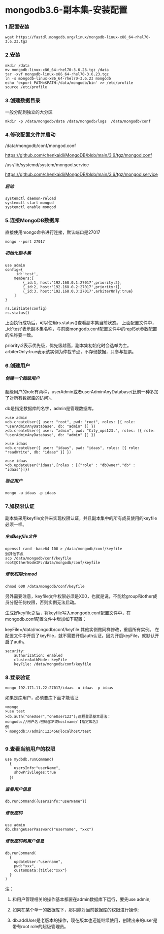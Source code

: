 # mongodb3.6-副本集-安装配置

### 1.配置安装 

```
wget https://fastdl.mongodb.org/linux/mongodb-linux-x86_64-rhel70-3.6.23.tgz
```

### 2.安装

```
mkdir /data
mv mongodb-linux-x86_64-rhel70-3.6.23.tgz /data
tar -xvf mongodb-linux-x86_64-rhel70-3.6.23.tgz
ln -s mongodb-linux-x86_64-rhel70-3.6.23 mongodb
echo 'export PATH=$PATH:/data/mongodb/bin' >> /etc/profile
source /etc/profile
```

### 3.创建数据目录

一般分配到独立的大分区

```
mkdir -p /data/mongodb/data /data/mongodb/logs  /data/mongodb/conf
```


### 4.修改配置文件并启动

/data/mongodb/conf/mongod.conf

https://github.com/chenkaidi/MongoDB/blob/main/3.6/tgz/mongod.conf

/usr/lib/systemd/system/mongod.service

https://github.com/chenkaidi/MongoDB/blob/main/3.6/tgz/mongod.service

##### 启动
```
systemctl daemon-reload
systemctl start mongod
systemctl enable mongod
```

### 5.连接MongoDB数据库

直接使用mongo命令进行连接，默认端口是27017

```
mongo --port 27017
```

##### 初始化副本集
```
use admin
config={
    _id:'test',
    members:[
        {_id:1, host:'192.168.0.1:27017',priority:2},
        {_id:2, host:'192.168.0.2:27017',priority:1},
        {_id:3, host:'192.168.0.3:27017',arbiterOnly:true}
    ]
}

rs.initiate(config)
rs.status()
```
上面执行成功后，可以使用rs.status()查看副本集当前状态。
上面配置文件中，_id:'test'表示副本集名称，与前面mongodb.conf配置文件中的replSet参数配置的名称要一致。

priority:2表示优先级，优先级越高，副本集初始化时会选举为主。arbiterOnly:true表示该实例为仲裁节点，不存储数据，只参与投票。




### 6.创建用户

##### 创建一个超级用户

超级用户的role有两种，userAdmin或者userAdminAnyDatabase(比前一种多加了对所有数据库的访问)。

db是指定数据库的名字，admin是管理数据库。

```
>use admin
>db.createUser({ user: "root", pwd: "root", roles: [{ role: "userAdminAnyDatabase", db: "admin" }] })
>db.createUser({ user: "admin", pwd: "City_ops123.", roles: [{ role: "userAdminAnyDatabase", db: "admin" }] })
```
```
>use idaas
>db.createUser({ user: "idaas", pwd: "idaas", roles: [{ role: "readWrite", db: "idaas" }] })
```
```
>use idaas
>db.updateUser("idaas",{roles : [{"role" : "dbOwner","db" : "idaas"}]})
```

##### 验证用户
```
mongo -u idaas -p idaas
```

### 7.加权限认证

副本集采用keyfile文件来实现权限认证，并且副本集中的所有成员使用的keyfile必须一样。

##### 生成keyfile文件
```
openssl rand -base64 100 > /data/mongodb/conf/keyfile
到其他节点
scp /data/mongodb/conf/keyfile  root@OtherNodeIP:/data/mongodb/conf/keyfile
```
##### 修改权限chmod
```
chmod 600 /data/mongodb/conf/keyfile
```
另外需要注意，keyfile文件权限必须是X00，也就是说，不能给group和other成员分配任何权限，否则实例无法启动。

生成好keyfile之后，将keyfile写入mongodb.conf配置文件中，在mongodb.conf配置文件中增加如下配置：

keyFile=/data/mongodb/conf/keyfile
其他实例做同样修改，重启所有实例。
在配置文件中开启了keyFile，就不需要开启auth认证，因为开启keyFile，就默认开启了auth。
```
security:  
    authorization: enabled  
    clusterAuthMode: keyFile  
    keyFile: /data/mongodb/conf/keyfile 
```

### 8.登录验证

```
mongo 192.171.11.22:27017/idaas -u idaas -p idaas
```

如果是库用户，必须要库下面才能验证

```
>mongo
>use test
>db.auth("oneUser","oneUser123");远程登录基本语法：
mongodb://用户名:密码@IP或hostname/【指定库名】
例
> mongodb://admin:123456@localhost/test
```

```

```

### 9.查看当前用户的权限
```
use mydbdb.runCommand(
  {
    usersInfo:"userName",
    showPrivileges:true
  }）
```

##### 查看用户信息

```
db.runCommand({usersInfo:"userName"})
```
##### 修改密码
```
use admin
db.changeUserPassword("username", "xxx")
```
##### 修改密码和用户信息
```
db.runCommand(
  {
    updateUser:"username",
    pwd:"xxx",
    customData:{title:"xxx"}
  }
)
```

注：

1. 和用户管理相关的操作基本都要在admin数据库下运行，要先use admin;

2. 如果在某个单一的数据库下，那只能对当前数据库的权限进行操作;

3. db.addUser是老版本的操作，现在版本也还能继续使用，创建出来的user是带有root role的超级管理员。
